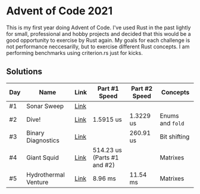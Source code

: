 # Advent of Code 2021

This is my first year doing Advent of Code. I've used Rust in the past lightly for small, professional and hobby projects and decided that this would be a good opportunity to exercise by Rust again. My goals for each challenge is not performance neccesarilly, but to exercise different Rust concepts. I am performing benchmarks using criterion.rs just for kicks.

## Solutions

| Day | Name                 | Link                       | Part #1 Speed               | Part #2 Speed | Concepts         |
| --- | -------------------- | -------------------------- | --------------------------- | ------------- | ---------------- |
| #1  | Sonar Sweep          | [Link](./day_1/src/lib.rs) |                             |               |                  |
| #2  | Dive!                | [Link](./day_2/src/lib.rs) | 1.5915 us                   | 1.3229 us     | Enums and `fold` |
| #3  | Binary Diagnostics   | [Link](./day_3/src/lib.rs) |                             | 260.91 us     | Bit shifting     |
| #4  | Giant Squid          | [Link](./day_4/src/lib.rs) | 514.23 us (Parts #1 and #2) |               | Matrixes         |
| #5  | Hydrothermal Venture | [Link](./day_5/src/lib.rs) | 8.96 ms                     | 11.54 ms      | Matrixes         |

